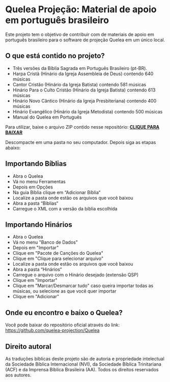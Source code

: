 # Quelea Projeção: Material de apoio em português brasileiro
Este projeto tem o objetivo de contribuir com de materiais de apoio em português brasileiro para o software de projeção Quelea em um único local.

## O que está contido no projeto?
- Três versões da Bíblia Sagrada em Português Brasileiro (pt-BR).
- Harpa Cristã (Hinário da Igreja Assembleia de Deus) contendo 640 músicas
- Cantor Cristão (Hinário da Igreja Batista) contendo 581 músicas
- Hinário Para o Culto Cristão (Hinário da Igreja Batista) contendo 613 músicas
- Hinário Novo Cântico (Hinário da Igreja Presbiteriana) contendo 400 músicas
- Hinário Evangélico (Hinário da Igreja Metodista) contendo 500 músicas
- Manual do Quelea em Português

Para utilizar, baixe o arquivo ZIP contido nesse repositório:
[**CLIQUE PARA BAIXAR**](https://github.com/irnjunior/quelea-portugues-brasil/archive/master.zip)

Descompacte em uma pasta no seu computador. Depois siga as etapas abaixo:

## Importando Bíblias
- Abra o Quelea
- Vá no menu Ferramentas
- Depois em Opções
- Na guia Bíblia clique em “Adicionar Bíblia“
- Localize a pasta onde estão os arquivos que você baixou
- Abra a pasta “Biblias“
- Carregue o XML com a versão da bíblia escolhida

## Importando Hinários
- Abra o Quelea
- Vá no menu "Banco de Dados"
- Depois em "Importar"
- Clique em "Pacote de Canções do Quelea"
- Clique em "Clique para selecionar arquivo"
- Localize a pasta onde estão os arquivos que você baixou
- Abra a pasta “Hinários“
- Carregue o arquivo com o Hinário desejado (extensão QSP)
- Clique em "Importar"
- Clique em "Marcar/Desmarcar tudo" caso queira importar todas as músicas, ou selecione as que você quer importar
- Clique em "Adicionar"

## Onde eu encontro e baixo o Quelea?
Você pode baixar do repositório oficial através do link:
https://github.com/quelea-projection/Quelea

## Direito autoral
As traduções bíblicas deste projeto são de autoria e propriedade intelectual da Sociedade Bíblica Internacional (NVI), da Sociedade Bíblica Trinitariana (ACF) e da Imprensa Bíblica Brasileira (AA). Todos os direitos reservados aos autores.
